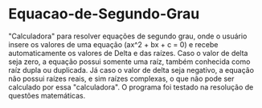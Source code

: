 # Equacao-de-Segundo-Grau
"Calculadora" para resolver equações de segundo grau, onde o usuário insere os valores de uma equação (ax^2 + bx + c = 0)
e recebe automaticamente os valores de Delta e das raízes. Caso o valor de delta seja zero, a equação possui somente uma raíz,
também conhecida como raíz dupla ou duplicada. Já caso o valor de delta seja negativo, a equação não possui raízes reais, e sim
raízes complexas, o que não pode ser calculado por essa "calculadora". O programa foi testado na resolução de questões matemáticas.
